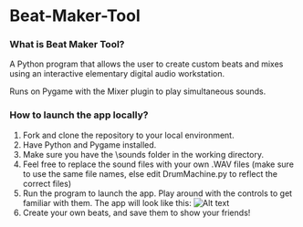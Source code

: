 # Beat-Maker-Tool

### What is Beat Maker Tool?
A Python program that allows the user to create custom beats and mixes using an interactive elementary digital audio workstation.

Runs on Pygame with the Mixer plugin to play simultaneous sounds.


### How to launch the app locally?

1. Fork and clone the repository to your local environment.
2. Have Python and Pygame installed.
3. Make sure you have the \sounds folder in the working directory.
4. Feel free to replace the sound files with your own .WAV files (make sure to use the same file names, else edit DrumMachine.py to reflect the correct files)
5. Run the program to launch the app. Play around with the controls to get familiar with them. The app will look like this:
![Alt text](https://i.imgur.com/vAXXcQe.png)
6. Create your own beats, and save them to show your friends!



